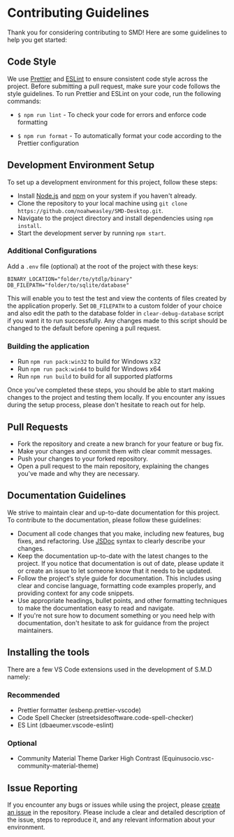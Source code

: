 # Contributing Guidelines

Thank you for considering contributing to SMD! Here are some guidelines to help you get started:

## Code Style

We use [Prettier](https://prettier.io/) and [ESLint](https://eslint.org/) to ensure consistent code style across the project. Before submitting a pull request, make sure your code follows the style guidelines. To run Prettier and ESLint on your code, run the following commands:

- `$ npm run lint` - To check your code for errors and enforce code formatting

- `$ npm run format` - To automatically format your code according to the Prettier configuration

## Development Environment Setup

To set up a development environment for this project, follow these steps:

- Install [Node.js](https://nodejs.org/en/) and [npm](https://www.npmjs.com/) on your system if you haven't already.
- Clone the repository to your local machine using `git clone https://github.com/noahweasley/SMD-Desktop.git`.
- Navigate to the project directory and install dependencies using `npm install`.
- Start the development server by running `npm start`.

### Additional Configurations

 Add a `.env` file (optional) at the root of the project with these keys:

```dotenv
BINARY_LOCATION="folder/to/ytdlp/binary"
DB_FILEPATH="folder/to/sqlite/database"
```

This will enable you to test the test and view the contents of files created by the application properly. Set `DB_FILEPATH` to a custom folder of your choice and also edit the path to the database folder in `clear-debug-database` script if you want it to run successfully. Any changes made to this script should be changed to the default before opening a pull request.

### Building the application

- Run `npm run pack:win32` to build for Windows x32
- Run `npm run pack:win64` to build for Windows x64
- Run `npm run build` to build for all supported platforms

Once you've completed these steps, you should be able to start making changes to the project and testing them locally. If you encounter any issues during the setup process, please don't hesitate to reach out for help.

## Pull Requests

- Fork the repository and create a new branch for your feature or bug fix.
- Make your changes and commit them with clear commit messages.
- Push your changes to your forked repository.
- Open a pull request to the main repository, explaining the changes you've made and why they are necessary.

## Documentation Guidelines

We strive to maintain clear and up-to-date documentation for this project. To contribute to the documentation, please follow these guidelines:

- Document all code changes that you make, including new features, bug fixes, and refactoring. Use [JSDoc](https://jsdoc.app/) syntax to clearly describe your changes.
- Keep the documentation up-to-date with the latest changes to the project. If you notice that documentation is out of date, please update it or create an issue to let someone know that it needs to be updated.
- Follow the project's style guide for documentation. This includes using clear and concise language, formatting code examples properly, and providing context for any code snippets.
- Use appropriate headings, bullet points, and other formatting techniques to make the documentation easy to read and navigate.
- If you're not sure how to document something or you need help with documentation, don't hesitate to ask for guidance from the project maintainers.

## Installing the tools

There are a few VS Code extensions used in the development of S.M.D namely:

### Recommended

- Prettier formatter (esbenp.prettier-vscode)
- Code Spell Checker (streetsidesoftware.code-spell-checker)
- ES Lint (dbaeumer.vscode-eslint)

### Optional

- Community Material Theme Darker High Contrast (Equinusocio.vsc-community-material-theme)

## Issue Reporting

If you encounter any bugs or issues while using the project, please [create an issue](https://github.com/noahweasley/SMD-Desktop/issues/new) in the repository. Please include a clear and detailed description of the issue, steps to reproduce it, and any relevant information about your environment.

